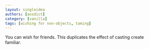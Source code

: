 ```yaml
---
layout: singleidea
authors: [aosdict]
category: [vanilla]
tags: [wishing for non-objects, taming]
---
```

You can wish for friends. This duplicates the effect of casting create familiar.
